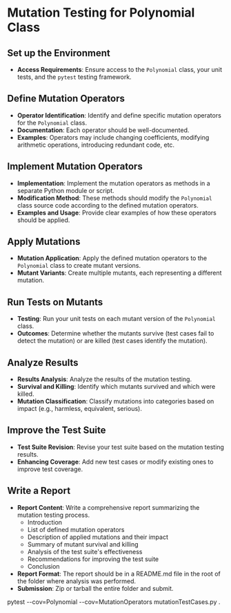 # Mutation Testing for Polynomial Class

## Set up the Environment

- **Access Requirements**: Ensure access to the `Polynomial` class, your unit tests, and the `pytest` testing framework.

## Define Mutation Operators

- **Operator Identification**: Identify and define specific mutation operators for the `Polynomial` class.
- **Documentation**: Each operator should be well-documented.
- **Examples**: Operators may include changing coefficients, modifying arithmetic operations, introducing redundant code, etc.

## Implement Mutation Operators

- **Implementation**: Implement the mutation operators as methods in a separate Python module or script.
- **Modification Method**: These methods should modify the `Polynomial` class source code according to the defined mutation operators.
- **Examples and Usage**: Provide clear examples of how these operators should be applied.

## Apply Mutations

- **Mutation Application**: Apply the defined mutation operators to the `Polynomial` class to create mutant versions.
- **Mutant Variants**: Create multiple mutants, each representing a different mutation.

## Run Tests on Mutants

- **Testing**: Run your unit tests on each mutant version of the `Polynomial` class.
- **Outcomes**: Determine whether the mutants survive (test cases fail to detect the mutation) or are killed (test cases identify the mutation).

## Analyze Results

- **Results Analysis**: Analyze the results of the mutation testing.
- **Survival and Killing**: Identify which mutants survived and which were killed.
- **Mutation Classification**: Classify mutations into categories based on impact (e.g., harmless, equivalent, serious).

## Improve the Test Suite

- **Test Suite Revision**: Revise your test suite based on the mutation testing results.
- **Enhancing Coverage**: Add new test cases or modify existing ones to improve test coverage.

## Write a Report

- **Report Content**: Write a comprehensive report summarizing the mutation testing process.
  - Introduction
  - List of defined mutation operators
  - Description of applied mutations and their impact
  - Summary of mutant survival and killing
  - Analysis of the test suite's effectiveness
  - Recommendations for improving the test suite
  - Conclusion
- **Report Format**: The report should be in a README.md file in the root of the folder where analysis was performed.
- **Submission**: Zip or tarball the entire folder and submit.


pytest --cov=Polynomial --cov=MutationOperators mutationTestCases.py 
.